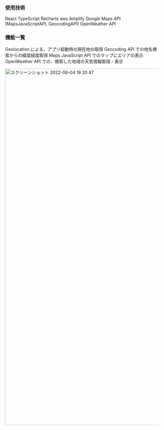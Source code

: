 ### 使用技術
React
TypeScript
Recharts
aws Amplify
Google Maps API (MapsJavaScriptAPI, GeocodingAPI)
OpenWeather API

### 機能一覧
Geolocation による、アプリ起動時の現在地の取得
Geocoding API での地名検索からの緯度経度取得
Maps JavaScript API でのマップにエリアの表示
OpenWeather API での、検索した地域の天気情報取得・表示

<img width="1166" alt="スクリーンショット 2022-06-04 19 20 47" src="https://user-images.githubusercontent.com/71999060/172121115-28bcaf6c-267f-425a-ac40-0eea2586368a.png">
